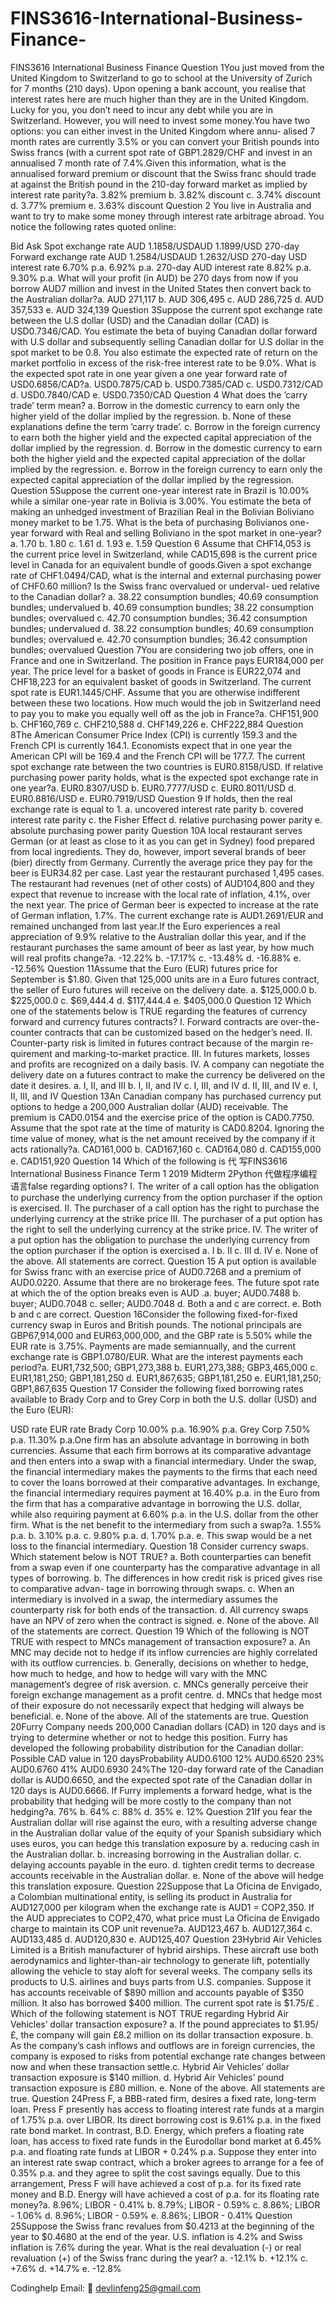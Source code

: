 # FINS3616-International-Business-Finance-
FINS3616 International Business Finance 
Question 1You just moved from the United Kingdom to Switzerland to go to school at the University of Zurich  for  7  months  (210  days).   Upon  opening  a bank  account, you realise that interest rates here are much higher than they are in the United Kingdom.   Lucky  for  you,  you  don’t  need  to  incur  any  debt  while  you  are  in Switzerland. However, you will need to invest some money.You have two options: you can either invest in the United Kingdom where annu- alised 7 month rates are currently 3.5% or you can convert your British pounds into Swiss francs (with a current spot rate of GBP1.2829/CHF and invest in an annualised 7 month rate of 7.4%.Given this information, what is the annualised forward premium or discount that the Swiss franc should trade at against the British pound in the 210-day forward market as implied by interest rate parity?a.  3.82% premium b.  3.82% discount  c.  3.74% discount  d.  3.77% premium e.  3.63% discount Question 2 You live in Australia and want to try to make some money through interest rate arbitrage abroad. You notice the following rates quoted online:

Bid Ask Spot exchange rate AUD 1.1858/USDAUD 1.1899/USD 270-day Forward exchange rate AUD 1.2584/USDAUD 1.2632/USD 270-day USD interest rate 6.70% p.a. 6.92% p.a. 270-day AUD interest rate 8.82% p.a. 9.30% p.a. What will your profit (in AUD) be 270 days from now if you borrow AUD7 million and invest in the United States then convert back to the Australian dollar?a.  AUD 271,117 b.  AUD 306,495 c.  AUD 286,725 d.  AUD 357,533 e.  AUD 324,139 Question 3Suppose the current spot exchange rate between the U.S dollar  (USD) and the Canadian  dollar  (CAD)  is  USD0.7346/CAD. You  estimate  the  beta  of buying Canadian dollar forward with U.S dollar and subsequently selling Canadian dollar for U.S dollar in the spot market to be 0.8. You also estimate the expected rate of return on the market portfolio in excess of the risk-free interest rate to be 9.0%. What  is  the  expected  spot  rate  in  one  year  given  a  one  year  forward  rate  of USD0.6856/CAD?a.  USD0.7875/CAD b.  USD0.7385/CAD c.  USD0.7312/CAD d.  USD0.7840/CAD e.  USD0.7350/CAD Question 4 What does the ’carry trade’ term mean? a.  Borrow in the domestic currency to earn only the higher yield of the dollar implied by the regression. b.  None of these explanations define the term ’carry trade’. c.  Borrow in the foreign currency to earn both the higher yield and the expected capital appreciation of the dollar implied by the regression. d.  Borrow  in  the  domestic  currency  to  earn  both  the  higher  yield  and  the expected capital appreciation of the dollar implied by the regression. e.  Borrow in the foreign currency to earn only the expected capital appreciation of the dollar implied by the regression. Question 5Suppose  the  current  one-year  interest  rate  in  Brazil  is  10.00%  while  a  similar one-year rate in Bolivia is 3.00%.  You estimate the beta of making an unhedged investment of Brazilian Real in the Bolivian Boliviano money market to be 1.75. What is the beta of purchasing Bolivianos one-year forward with Real and selling Boliviano in the spot market in one-year?a.  1.70 b.  1.80 c.  1.61 d.  1.93 e.  1.59 Question 6 Assume that CHF14,053 is the current price level in Switzerland, while CAD15,698 is the current price level in Canada for an equivalent bundle of goods.Given a spot exchange rate of CHF1.0494/CAD, what is the internal and external purchasing power of CHF0.60 million? Is the Swiss franc overvalued or underval- ued relative to the Canadian dollar? a.  38.22 consumption bundles; 40.69 consumption bundles; undervalued b.  40.69 consumption bundles; 38.22 consumption bundles; overvalued    c.  42.70 consumption bundles; 36.42 consumption bundles; undervalued d.  38.22 consumption bundles; 40.69 consumption bundles; overvalued    e.  42.70 consumption bundles; 36.42 consumption bundles; overvalued Question 7You are considering two job offers, one in France and one in Switzerland.  The position in  France pays  EUR184,000 per year.   The  price level for a basket of goods in France is EUR22,074 and CHF18,223 for an equivalent basket of goods in Switzerland.  The current spot rate is EUR1.1445/CHF. Assume that you are otherwise indifferent between these two locations. How much would the job in Switzerland need to pay you to make you equally well off as the job in France?a.  CHF151,900 b.  CHF160,769 c.  CHF210,588 d.  CHF149,226 e.  CHF222,884 Question 8The American Consumer Price Index (CPI) is currently 159.3 and the French CPI is currently 164.1.  Economists expect that in one year the American CPI will be 169.4 and the French CPI will be 177.7. The current spot exchange rate between the two countries is EUR0.8158/USD. If relative purchasing power parity holds, what is the expected spot exchange rate in one year?a.  EUR0.8307/USD b.  EUR0.7777/USD c.  EUR0.8011/USD d.  EUR0.8816/USD e.  EUR0.7919/USD Question 9 If                        holds, then the real exchange rate is equal to 1. a.  uncovered interest rate parity b.  covered interest rate parity c.  the Fisher Effect d.  relative purchasing power parity  e.  absolute purchasing power parity Question 10A  local restaurant  serves  German  (or  at  least  as  close to  it  as you  can get  in Sydney) food prepared from local ingredients.  They do, however, import several brands of beer (bier) directly from Germany.  Currently the average price they pay for the beer is EUR34.82 per case.  Last year the restaurant purchased 1,495 cases. The restaurant had revenues (net of other costs) of AUD104,800 and they expect that revenue to increase with the local rate of inflation, 4.1%, over the next year. The price of German beer is expected to increase at the rate of German inflation, 1.7%.  The current exchange rate is AUD1.2691/EUR and remained unchanged from last year.If the Euro experiences a real appreciation of 9.9% relative to the Australian dollar this year, and if the restaurant purchases the same amount of beer as last year, by how much will real profits change?a.  -12.22% b.  -17.17% c.  -13.48% d.  -16.88% e.  -12.56% Question 11Assume that the Euro  (EUR) futures price for September is $1.80.   Given that 125,000 units are in a Euro futures contract, the seller of Euro futures will receive   on the delivery date. a.  $125,000.0 b.  $225,000.0 c.  $69,444.4   d.  $117,444.4 e.  $405,000.0 Question 12 Which one of the statements below is TRUE regarding the features of currency forward and currency futures contracts? I.  Forward  contracts  are  over-the-counter  contracts that  can  be  customized based on the hedger’s need. II.  Counter-party risk is limited in futures contract because of the margin re- quirement and marking-to-market practice. III.  In futures markets, losses and profits are recognized on a daily basis. IV.  A company can negotiate the delivery date on a futures contract to make the currency be delivered on the date it desires. a.  I, II, and III b.  I, II, and IV c.  I, III, and IV d.  II, III, and IV e.  I, II, III, and IV Question 13An Canadian company has purchased currency put options to hedge a 200,000 Australian dollar (AUD) receivable. The premium is CAD0.0154 and the exercise price  of the  option  is  CAD0.7750.   Assume  that  the  spot  rate  at  the  time  of maturity is CAD0.8204. Ignoring the time value of money, what is the net amount received by the company if it acts rationally?a.  CAD161,000 b.  CAD167,160 c.  CAD164,080 d.  CAD155,000 e.  CAD151,920 Question 14 Which of the following is 代 写FINS3616 International Business Finance Term 1 2019 Midterm 2Python 代做程序编程语言false regarding options? I.  The writer of a call option has the obligation to purchase the underlying currency from the option purchaser if the option is exercised. II.  The  purchaser  of a  call  option  has  the  right  to  purchase  the  underlying currency at the strike price III.  The purchaser of a put option has the right to sell the underlying currency at the strike price. IV.  The writer of a put option has the obligation to purchase the underlying currency from the option purchaser if the option is exercised a.  I b.  II  c.  III d.  IV e.  None of the above.  All statements are correct. Question 15 A put option is available for Swiss franc with an exercise price of AUD0.7268 and a premium of AUD0.0220.  Assume that there are no brokerage fees. The future spot rate at which the                                      of the option breaks even is AUD                      .a.  buyer; AUD0.7488 b.  buyer; AUD0.7048 c.  seller; AUD0.7048 d.  Both a and c are correct. e.  Both b and c are correct. Question 16Consider the following fixed-for-fixed currency swap in Euros and British pounds. The notional principals are  GBP67,914,000 and  EUR63,000,000,  and the  GBP rate is 5.50% while the EUR rate is 3.75%.  Payments are made semiannually, and the current exchange rate is GBP1.0780/EUR. What are the interest payments each period?a.  EUR1,732,500; GBP1,273,388 b.  EUR1,273,388; GBP3,465,000 c.  EUR1,181,250; GBP1,181,250 d.  EUR1,867,635; GBP1,181,250 e.  EUR1,181,250; GBP1,867,635 Question 17 Consider the following fixed borrowing rates available to Brady Corp and to Grey Corp in both the U.S. dollar (USD) and the Euro (EUR):

USD rate EUR rate Brady Corp 10.00% p.a. 16.90% p.a. Grey Corp 7.50% p.a. 11.30% p.a.One firm has an absolute advantage in borrowing in both currencies.   Assume that each firm borrows at its comparative advantage and then enters into a swap with a financial intermediary.  Under the swap, the financial intermediary makes the payments to the firms that each need to cover the loans borrowed at their comparative advantages. In exchange, the financial intermediary requires payment at  16.40% p.a.  in the Euro from the firm that has a comparative advantage in borrowing the U.S. dollar, while also requiring payment at 6.60% p.a. in the U.S. dollar from the other firm. What is the net benefit to the intermediary from such a swap?a.  1.55% p.a. b.  3.10% p.a. c.  9.80% p.a. d.  1.70% p.a. e.  This swap would be a net loss to the financial intermediary. Question 18 Consider currency swaps. Which statement below is NOT TRUE? a.  Both counterparties can benefit from a swap even if one counterparty has the comparative advantage in all types of borrowing. b.  The differences in how credit risk is priced gives rise to comparative advan- tage in borrowing through swaps. c.  When an intermediary is involved in a swap, the intermediary assumes the counterparty risk for both ends of the transaction. d.  All currency swaps have an NPV of zero when the contract is signed. e.  None of the above.  All of the statements are correct. Question 19 Which  of the  following  is  NOT  TRUE  with  respect  to  MNCs  management  of transaction exposure? a.  An MNC may decide not to hedge if its inflow currencies are highly correlated with its outflow currencies. b.  Generally, decisions on whether to hedge, how much to hedge, and how to hedge will vary with the MNC management’s degree of risk aversion. c.  MNCs  generally  perceive  their  foreign  exchange  management  as  a  profit centre. d.  MNCs that  hedge  most  of their  exposure  do  not  necessarily  expect that hedging will always be beneficial. e.  None of the above.  All of the statements are true. Question 20Furry Company needs 200,000 Canadian dollars (CAD) in 120 days and is trying to  determine  whether  or  not  to  hedge  this  position.   Furry  has  developed  the following probability distribution for the Canadian dollar: Possible CAD value in 120 daysProbability AUD0.6100 12% AUD0.6520 23% AUD0.6760 41% AUD0.6930 24%The 120-day forward rate of the Canadian dollar is AUD0.6650, and the expected spot rate of the Canadian dollar in 120 days is AUD0.6666.  If Furry implements a forward hedge, what is the probability that hedging will be more costly to the company than not hedging?a.  76% b.  64% c.  88% d.  35% e.  12% Question 21If you fear the Australian dollar will rise against the euro, with a resulting adverse change in the Australian  dollar value of the equity of your  Spanish  subsidiary which uses euros, you can hedge this translation exposure by a.  reducing cash in the Australian dollar. b.  increasing borrowing in the Australian dollar. c.  delaying accounts payable in the euro. d.  tighten credit terms to decrease accounts receivable in the Australian dollar. e.  None of the above will hedge this translation exposure. Question 22Suppose that La Oficina de Envigado, a Colombian multinational entity, is selling its product in Australia for AUD127,000 per kilogram when the exchange rate is AUD1 = COP2,350.  If the AUD appreciates to  COP2,470, what price must La Oficina de Envigado charge to maintain its COP unit revenue?a.  AUD123,467 b.  AUD127,364 c.  AUD133,485 d.  AUD120,830 e.  AUD125,407 Question 23Hybrid Air Vehicles Limited is a British manufacturer of hybrid airships.  These aircraft use both aerodynamics and lighter-than-air technology to generate lift, potentially  allowing  the  vehicle  to  stay  aloft  for  several  weeks.   The  company sells its products to U.S. airlines and buys parts from U.S. companies.  Suppose it has accounts receivable of $890 million and accounts payable of $350 million. It  also  has  borrowed  $400  million.   The  current  spot  rate  is  $1.75/£ .   Which of the following statement is NOT TRUE regarding Hybrid Air Vehicles’ dollar transaction exposure? a.  If the pound appreciates to $1.95/£, the company will gain £8.2 million on its dollar transaction exposure. b.  As the company’s cash inflows and outflows are in foreign currencies, the company is exposed to risks from potential exchange rate changes between now and when these transaction settle.c.  Hybrid Air Vehicles’ dollar transaction exposure is $140 million. d.  Hybrid Air Vehicles’ pound transaction exposure is £80 million. e.  None of the above. All statements are true. Question 24Press F, a BBB-rated firm, desires a fixed rate, long-term loan.  Press F presently has access to floating interest rate funds at a margin of 1.75% p.a.  over LIBOR. Its direct borrowing cost is 9.61% p.a.  in the fixed rate bond market.  In contrast, B.D. Energy, which prefers a floating rate loan, has access to fixed rate funds in the Eurodollar bond market at 6.45% p.a.  and floating rate funds at LIBOR + 0.24% p.a.  Suppose they enter into an interest rate swap contract, which a broker agrees to arrange for a fee of 0.35% p.a.  and they agree to split the cost savings equally. Due to this arrangement, Press F will have achieved a cost of              p.a. for its fixed rate money and B.D. Energy will have achieved a cost of             p.a. for its floating rate money?a.  8.96%; LIBOR - 0.41% b.  8.79%; LIBOR - 0.59% c.  8.86%; LIBOR - 1.06% d.  8.96%; LIBOR - 0.59% e.  8.86%; LIBOR - 0.41% Question 25Suppose the  Swiss franc revalues from  $0.4213 at the beginning of the year to $0.4680 at the end of the year.  U.S. inflation is 4.2% and Swiss inflation is 7.6% during the year.  What is the real devaluation  (-) or real revaluation  (+) of the Swiss franc during the year? a.  -12.1%   b.  +12.1% c.  +7.6%   d.  +14.7% e.  -12.8%

Codinghelp Email:  📧 devlinfeng25@gmail.com
